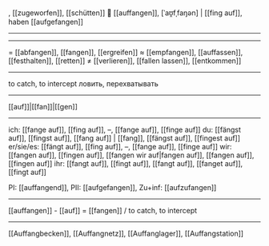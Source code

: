 , [[zugeworfen]], [[schütten]]
🎣 [[auffangen]], [ˈaʊ̯fˌfaŋən] | [[fing auf]], haben [[aufgefangen]]

---

---

= [[abfangen]], [[fangen]], [[ergreifen]]
≈ [[empfangen]], [[auffassen]], [[festhalten]], [[retten]]
≠ [[verlieren]], [[fallen lassen]], [[entkommen]]

---

to catch, to intercept
ловить, перехватывать

---

[[auf]]|[[fan]]|[[gen]]

---

ich: [[fange auf]], [[fing auf]], –, [[fange auf]], [[finge auf]]
du: [[fängst auf]], [[fingst auf]], [[fang auf]] | [[fang]], [[fängst auf]], [[fingest auf]]
er/sie/es: [[fängt auf]], [[fing auf]], –, [[fange auf]], [[finge auf]]
wir: [[fangen auf]], [[fingen auf]], [[fangen wir auf|fangen auf]], [[fangen auf]], [[fingen auf]]
ihr: [[fangt auf]], [[fingt auf]], [[fangt auf]], [[fanget auf]], [[fingt auf]]

PI: [[auffangend]], PII: [[aufgefangen]], Zu+inf: [[aufzufangen]]

---

[[auffangen]] - [[auf]] = [[fangen]] / to catch, to intercept

---

[[Auffangbecken]], [[Auffangnetz]], [[Auffanglager]], [[Auffangstation]]
